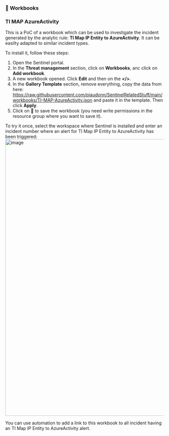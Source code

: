 ### 📂 Workbooks


### TI MAP AzureActivity
This is a PoC of a workbook which can be used to investigate the incident generated by the analytic rule: **TI Map IP Entity to AzureActivity**. It can be easilty adapted to similar incident types.

To install it, follow these steps:
1. Open the Sentinel portal.
2. In the **Threat management** section, click on **Workbooks**, anc click on **Add workbook**.
3. A new workbook opened. Click **Edit** and then on the **</>**.
4. In the **Gallery Template** section, remove everything, copy the data from here: https://raw.githubusercontent.com/piaudonn/SentinelRelatedStuff/main/workbooks/TI-MAP-AzureActivity.json and paste it in the template. Then click **Apply**.
5. Click on 💾 to save the workbook (you need write permissions in the resource group where you want to save it).

To try it once, select the workspace where Sentinel is installed and enter an incident number where an alert for TI Map IP Entity to AzureActivity has been triggered:
<img width="879" alt="image" src="https://github.com/user-attachments/assets/20effb06-9c93-4c06-aee2-37c9792c1d11">

You can use automation to add a link to this workbook to all incident having an TI Map IP Entity to AzureActivity alert.



